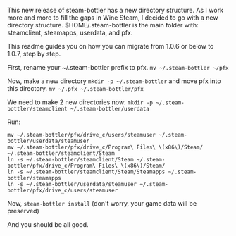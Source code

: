 This new release of steam-bottler has a new directory structure. As I work more and more to fill the gaps in Wine Steam, I decided to go with a new directory structure. $HOME/.steam-bottler is the main folder with: steamclient, steamapps, userdata, and pfx.

This readme guides you on how you can migrate from 1.0.6 or below to 1.0.7, step by step.

First, rename your ~/.steam-bottler prefix to pfx. ```mv ~/.steam-bottler ~/pfx```

Now, make a new directory ```mkdir -p ~/.steam-bottler``` and move pfx into this directory. ```mv ~/.pfx ~/.steam-bottler/pfx```

We need to make 2 new directories now: ```mkdir -p ~/.steam-bottler/steamclient ~/.steam-bottler/userdata```

Run: 
```
mv ~/.steam-bottler/pfx/drive_c/users/steamuser ~/.steam-bottler/userdata/steamuser
mv ~/.steam-bottler/pfx/drive_c/Program\ Files\ \(x86\)/Steam/ ~/.steam-bottler/steamclient/Steam
ln -s ~/.steam-bottler/steamclient/Steam ~/.steam-bottler/pfx/drive_c/Program\ Files\ \(x86\)/Steam/
ln -s ~/.steam-bottler/steamclient/Steam/Steamapps ~/.steam-bottler/steamapps
ln -s ~/.steam-bottler/userdata/steamuser ~/.steam-bottler/pfx/drive_c/users/steamuser
```

Now, ```steam-bottler install``` (don't worry, your game data will be preserved)

And you should be all good.
